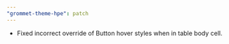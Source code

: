 ```yaml
---
"grommet-theme-hpe": patch
---
```


- Fixed incorrect override of Button hover styles when in table body cell.
